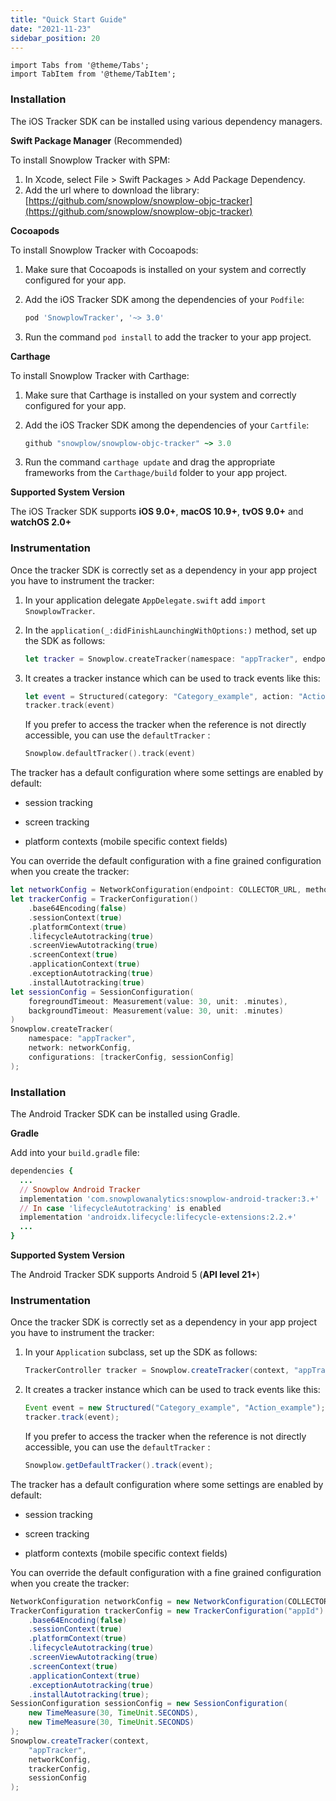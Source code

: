 ```yaml
---
title: "Quick Start Guide"
date: "2021-11-23"
sidebar_position: 20
---
```


```mdx-code-block
import Tabs from '@theme/Tabs';
import TabItem from '@theme/TabItem';
```

<Tabs groupId="platform" queryString>
  <TabItem value="ios" label="iOS Tracker" default>

### Installation

The iOS Tracker SDK can be installed using various dependency managers.

**Swift Package Manager** (Recommended)

To install Snowplow Tracker with SPM:

1. In Xcode, select File > Swift Packages > Add Package Dependency.
2. Add the url where to download the library: [https://github.com/snowplow/snowplow-objc-tracker](https://github.com/snowplow/snowplow-objc-tracker)

**Cocoapods**

To install Snowplow Tracker with Cocoapods:

1. Make sure that Cocoapods is installed on your system and correctly configured for your app.
    
2. Add the iOS Tracker SDK among the dependencies of your `Podfile`:
    
    ```ruby
    pod 'SnowplowTracker', '~> 3.0'
    ```
    
3. Run the command `pod install` to add the tracker to your app project.
    

**Carthage**

To install Snowplow Tracker with Carthage:

1. Make sure that Carthage is installed on your system and correctly configured for your app.
    
2. Add the iOS Tracker SDK among the dependencies of your `Cartfile`:
    
    ```ruby
    github "snowplow/snowplow-objc-tracker" ~> 3.0
    ```
    
3. Run the command `carthage update` and drag the appropriate frameworks from the `Carthage/build` folder to your app project.
    

**Supported System Version**

The iOS Tracker SDK supports **iOS 9.0+**, **macOS 10.9+**, **tvOS 9.0+** and **watchOS 2.0+**

### Instrumentation

Once the tracker SDK is correctly set as a dependency in your app project you have to instrument the tracker:

1. In your application delegate `AppDelegate.swift` add `import SnowplowTracker`.
    
2. In the `application(_:didFinishLaunchingWithOptions:)` method, set up the SDK as follows:
    
    ```swift
    let tracker = Snowplow.createTracker(namespace: "appTracker", endpoint: COLLECTOR_URL, method: .post)
    ```
    
3. It creates a tracker instance which can be used to track events like this:
    
    ```swift
    let event = Structured(category: "Category_example", action: "Action_example")
    tracker.track(event)
    ```
    
    If you prefer to access the tracker when the reference is not directly accessible, you can use the `defaultTracker` :
    
    ```swift
    Snowplow.defaultTracker().track(event)
    ```
    

The tracker has a default configuration where some settings are enabled by default:

- session tracking
    
- screen tracking
    
- platform contexts (mobile specific context fields)
    

You can override the default configuration with a fine grained configuration when you create the tracker:

```swift
let networkConfig = NetworkConfiguration(endpoint: COLLECTOR_URL, method: .post)
let trackerConfig = TrackerConfiguration()
    .base64Encoding(false)
    .sessionContext(true)
    .platformContext(true)
    .lifecycleAutotracking(true)
    .screenViewAutotracking(true)
    .screenContext(true)
    .applicationContext(true)
    .exceptionAutotracking(true)
    .installAutotracking(true)
let sessionConfig = SessionConfiguration(
    foregroundTimeout: Measurement(value: 30, unit: .minutes),
    backgroundTimeout: Measurement(value: 30, unit: .minutes)
)       
Snowplow.createTracker(
    namespace: "appTracker",
    network: networkConfig,
    configurations: [trackerConfig, sessionConfig]
);
```

  </TabItem>
  <TabItem value="android" label="Android Tracker">

### Installation

The Android Tracker SDK can be installed using Gradle.

**Gradle**

Add into your `build.gradle` file:

```ruby
dependencies {
  ...
  // Snowplow Android Tracker
  implementation 'com.snowplowanalytics:snowplow-android-tracker:3.+'
  // In case 'lifecycleAutotracking' is enabled
  implementation 'androidx.lifecycle:lifecycle-extensions:2.2.+'
  ...
}
```

**Supported System Version**

The Android Tracker SDK supports Android 5 (**API level 21+**)

### Instrumentation

Once the tracker SDK is correctly set as a dependency in your app project you have to instrument the tracker:

1. In your `Application` subclass, set up the SDK as follows:
    
    ```java
    TrackerController tracker = Snowplow.createTracker(context, "appTracker", COLLECTOR_URL, HttpMethod.POST);
    ```
    
2. It creates a tracker instance which can be used to track events like this:
    
    ```java
    Event event = new Structured("Category_example", "Action_example");
    tracker.track(event);
    ```
    
    If you prefer to access the tracker when the reference is not directly accessible, you can use the `defaultTracker` :
    
    ```java
    Snowplow.getDefaultTracker().track(event);
    ```
    

The tracker has a default configuration where some settings are enabled by default:

- session tracking
    
- screen tracking
    
- platform contexts (mobile specific context fields)
    

You can override the default configuration with a fine grained configuration when you create the tracker:

```java
NetworkConfiguration networkConfig = new NetworkConfiguration(COLLECTOR_URL, HttpMethod.POST);
TrackerConfiguration trackerConfig = new TrackerConfiguration("appId")
    .base64Encoding(false)
    .sessionContext(true)
    .platformContext(true)
    .lifecycleAutotracking(true)
    .screenViewAutotracking(true)
    .screenContext(true)
    .applicationContext(true)
    .exceptionAutotracking(true)
    .installAutotracking(true);
SessionConfiguration sessionConfig = new SessionConfiguration(
    new TimeMeasure(30, TimeUnit.SECONDS),
    new TimeMeasure(30, TimeUnit.SECONDS)
);
Snowplow.createTracker(context,
    "appTracker",
    networkConfig,
    trackerConfig,
    sessionConfig
);
```

  </TabItem>
</Tabs>
